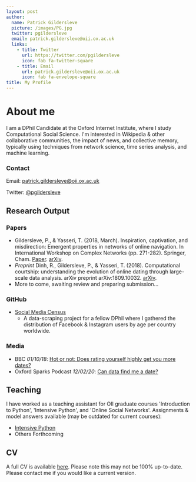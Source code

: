 ```yaml
---
layout: post
author:
  name: Patrick Gildersleve
  picture: /images/PG.jpg
  twitter: pgildersleve
  email: patrick.gildersleve@oii.ox.ac.uk
  links:
    - title: Twitter
      url: https://twitter.com/pgildersleve
      icon: fab fa-twitter-square
    - title: Email
      url: patrick.gildersleve@oii.ox.ac.uk
      icon: fab fa-envelope-square
title: My Profile
---
```

   
# About me

I am a DPhil Candidate at the Oxford Internet Institute, where I study Computational Social Science. I'm interested in Wikipedia & other collaborative communities, the impact of news, and collective memory, typically using techniques from network science, time series analysis, and machine learning.

### Contact
Email: [patrick.gildersleve@oii.ox.ac.uk](patrick.gildersleve@oii.ox.ac.uk)

Twitter: [@pgildersleve](https://twitter.com/pgildersleve)

## Research Output

### Papers
- Gildersleve, P., & Yasseri, T. (2018, March). Inspiration, captivation, and misdirection: Emergent properties in networks of online navigation. In International Workshop on Complex Networks (pp. 271-282). Springer, Cham. [Paper](https://link.springer.com/chapter/10.1007/978-3-319-73198-8_23). [arXiv](https://arxiv.org/abs/1710.03326).
- _Preprint_ Dinh, R., Gildersleve, P., & Yasseri, T. (2018). Computational courtship: understanding the evolution of online dating through large-scale data analysis. arXiv preprint arXiv:1809.10032. [arXiv](https://arxiv.org/abs/1809.10032).
- More to come, awaiting review and preparing submission...

### GitHub
- [Social Media Census](https://github.com/pgilders/Social-Media-Census)
  - A data-scraping project for a fellow DPhil where I gathered the distribution of Facebook & Instagram users by age per country worldwide.

### Media
- BBC _01/10/18_: [Hot or not: Does rating yourself highly get you more dates?](https://www.bbc.com/news/av/technology-45700838/hot-or-not-does-rating-yourself-highly-get-you-more-dates)
- Oxford Sparks Podcast _12/02/20_: [Can data find me a date?](https://www.oxfordsparks.ox.ac.uk/content/can-data-find-me-date)

## Teaching
I have worked as a teaching assistant for OII graduate courses 'Introduction to Python', 'Intensive Python', and 'Online Social Networks'. Assignments & model answers available (may be outdated for current courses):
- [Intensive Python](https://github.com/pgilders/OII-PySDS-ModelAnswers)
- Others Forthcoming

## CV
A full CV is available [here](files/CV.pdf). Please note this may not be 100% up-to-date. Please contact me if you would like a current version.
